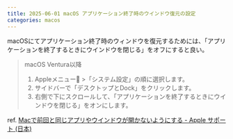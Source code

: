 ```yaml
---
title: 2025-06-01 macOS アプリケーション終了時のウインドウ復元の設定
categories: macos
---
```


macOSにてアプリケーション終了時のウィンドウを復元するためには、「アプリケーションを終了するときにウインドウを閉じる」をオフにすると良い。

> macOS Ventura以降
>
> 1. Appleメニュー >「システム設定」の順に選択します。
> 1. サイドバーで「デスクトップとDock」をクリックします。
> 1. 右側で下にスクロールして、「アプリケーションを終了するときにウインドウを閉じる」をオンにします。

ref. [Macで前回と同じアプリやウインドウが開かないようにする - Apple サポート (日本)](https://support.apple.com/ja-jp/102318)
